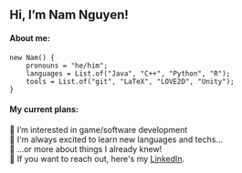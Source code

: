 ## Hi, I’m Nam Nguyen! 

#### About me:
```
new Nam() {
    pronouns = "he/him";
    languages = List.of("Java", "C++", "Python", "R");
    tools = List.of("git", "LaTeX", "LOVE2D", "Unity");
}
```
#### My current plans:
🌱 I’m interested in game/software development<br>
🌱 I'm always excited to learn new languages and techs...<br>
🌱 ...or more about things I already knew!<br>
🌱 If you want to reach out, here's my [LinkedIn](https://www.linkedin.com/in/nam-nguyen-95041a1b5/).
